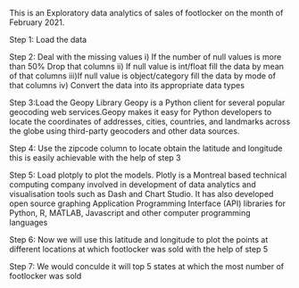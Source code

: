 This is an Exploratory data analytics  of  sales of footlocker on the month of February 2021.

Step 1: Load the data

Step 2: Deal with the missing values
                i)  If the number of null values is more than 50% Drop that columns
                ii) If null value is int/float fill the data by mean of that columns
                iii)If null value is object/category fill the data by mode of that columns
                iv) Convert the data into its appropriate data types
                
Step 3:Load the Geopy Library
              Geopy is a Python client for several popular geocoding web services.Geopy makes it easy for Python developers to locate the coordinates of addresses,               cities, countries, and landmarks across the globe using third-party geocoders and other data sources.
              
Step 4: Use the zipcode column to locate obtain the  latitude and longitude this is easily achievable with the help of step 3

Step 5: Load plotply to plot the models.
        Plotly is a Montreal based technical computing company involved in development of data analytics and visualisation tools such as Dash and Chart Studio. It           has also developed open source graphing Application Programming Interface (API) libraries for Python, R, MATLAB, Javascript and other computer programming           languages

Step 6: Now we will use this latitude and longitude to plot the points at different locations at which footlocker was sold with the help of step 5

Step 7: We would conculde it will top 5 states at which the most number of footlocker was sold
